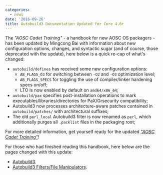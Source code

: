 ```yaml
---
categories:
  - news
date: '2016-09-26'
title: Autobuild3 Documentation Updated for Core 4.0+
---
```



The *"AOSC Cadet Training"* - a handbook for new AOSC OS packagers - has been updated by Mingcong Bai with information about new configuration options, changes, and syntactic sugar (and of course, those deprecated with the update), here below is a quick re-cap of what's changed:

- `autobuild/defines` has received some new configuration options:
  - `AB_FLAGS_O3` for switching between `-O2` and `-O3` optimization level;
  - `AB_FLAGS_SPECS` for toggling the use of compiler/linker hardening specs on/off;
  - LTO is now enabled by default on `amd64/x86_64`;
- `autobuild/pax` specifies post-installation operations to mark executables/libraries/directories for PaX/Grsecurity compatibility;
- Autobuild3 now processes architecture-aware patches contained in `autobuild/patches/` with architectural suffixes;
- The old `perl_local` Autobuild3 filter is now renamed as `perl`, which additionally purges all `.packlist` files in the packaging root;

For more detailed information, get yourself ready for the updated *["AOSC Cadet Training"](https://github.com/AOSC-Dev/aosc-os-abbs/wiki)*!

For those who had finished reading this handbook, here below are the pages changed with this update:

- [Autobuild3](https://github.com/AOSC-Dev/aosc-os-abbs/wiki/Autobuild3).
- [Autobuild3 Filters/File Manipulators](https://github.com/AOSC-Dev/aosc-os-abbs/wiki/Autobuild3-Filters).